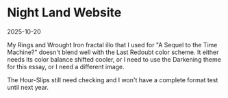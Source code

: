 # Night Land Website

2025-10-20

My Rings and Wrought Iron fractal illo that I used for "A Sequel to the Time Machine?" doesn't blend well with the Last Redoubt color scheme. It either needs its color balance shifted cooler, or I need to use the Darkening theme for this essay, or I need a different image.

The Hour-Slips still need checking and I won't have a complete format test until next year.
